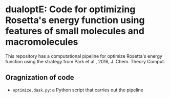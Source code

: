 # dualoptE: Code for optimizing Rosetta's energy function using features of small molecules and macromolecules

This repository has a computational pipeline for optimize Rosetta's energy function using the strategy from Park et al., 2016, J. Chem. Theory Comput. 

## Oragnization of code
* `optimize.dask.py`: a Python script that carries out the pipeline 
